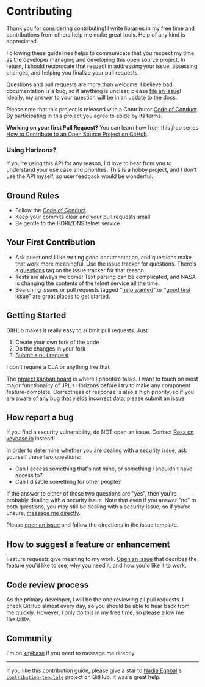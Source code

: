 
# Contributing

Thank you for considering contributing!
I write libraries in my free time and contributions from others help me make great tools.
Help of any kind is appreciated.

Following these guidelines helps to communicate that you respect my time,
as the developer managing and developing this open source project.
In return, I should reciprocate that respect in addressing your issue,
assessing changes, and helping you finalize your pull requests.

Questions and pull requests are more than welcome.
I believe bad documentation is a bug,
so if anything is unclear, please [file an issue](https://github.com/Cantido/horizons/issues/new)!
Ideally, my answer to your question will be in an update to the docs.

Please note that this project is released with a Contributor [Code of Conduct]. By participating in this project you agree to abide by its terms.

**Working on your first Pull Request?** You can learn how from this *free* series [How to Contribute to an Open Source Project on GitHub](https://egghead.io/series/how-to-contribute-to-an-open-source-project-on-github).

### Using Horizons?

If you're using this API for any reason, I'd love to hear from you to understand your use case and priorities.
This is a hobby project, and I don't use the API myself, so user feedback would be wonderful.

## Ground Rules

- Follow the [Code of Conduct].
- Keep your commits clear and your pull requests small.
- Be gentle to the HORIZONS telnet service

## Your First Contribution

- Ask questions!
I like writing good documentation, and questions make that work more meaningful.
Use the issue tracker for questions.
There's a [questions] tag on the issue tracker for that reason.
- Tests are always welcome!
Text parsing can be complicated, and NASA is changing the contents of the telnet service all the time.
- Searching issues or pull requests tagged "[help wanted]" or "[good first issue]" are great places to get started.

## Getting Started

GitHub makes it really easy to submit pull requests. Just:

1. Create your own fork of the code
2. Do the changes in your fork
3. [Submit a pull request](https://github.com/Cantido/horizons/compare)

I don't require a CLA or anything like that.

The [project kanban board] is where I prioritize tasks.
I want to touch on most major functionality of JPL's Horizons before I try to make any component feature-complete.
Correctness of response is also a high priority, so if you are aware of any bug that yields incorrect data, please submit an issue.

[project kanban board]: https://github.com/Cantido/horizons/projects/1

## How report a bug

If you find a security vulnerability, do NOT open an issue.
Contact [Rosa on keybase.io](https://keybase.io/cantido) instead!

In order to determine whether you are dealing with a security issue, ask yourself these two questions:

- Can I access something that's not mine, or something I shouldn't have access to?
- Can I disable something for other people?

If the answer to either of those two questions are "yes",
then you're probably dealing with a security issue.
Note that even if you answer "no" to both questions,
you may still be dealing with a security issue, so if you're unsure,
[message me directly](https://keybase.io/cantido).

Please [open an issue](https://github.com/Cantido/horizons/issues/new) and
follow the directions in the issue template.

## How to suggest a feature or enhancement

Feature requests give meaning to my work.
[Open an issue](https://github.com/Cantido/horizons/issues/new) that decribes the feature you'd like to see,
why you need it, and how you'd like it to work.

## Code review process

As the primary developer, I will be the one reviewing all pull requests.
I check GitHub almost every day, so you should be able to hear back from me quickly.
However, I only do this in my free time, so please allow me flexibility.

## Community

I'm on [keybase](https://keybase.io/cantido) if you need to message me directly.

---
If you like this contribution guide, please give a star to [Nadia Eghbal]'s [`contributing-template`] project on GitHub.
It was a great help.

[Nadia Eghbal]: https://github.com/nayafia
[`contributing-template`]: https://github.com/nayafia/contributing-template
[help wanted]: https://github.com/Cantido/horizons/labels/help%20wanted
[good first issue]: https://github.com/Cantido/horizons/labels/good%20first%20issue
[questions]: https://github.com/Cantido/horizons/labels/question
[Code of Conduct]: docs/code_of_conduct.md

